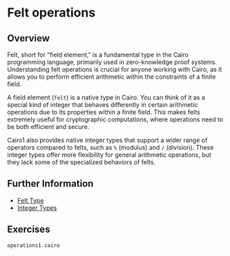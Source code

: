 # Felt operations

## Overview

Felt, short for “field element,” is a fundamental type in the Cairo programming language, primarily used in zero-knowledge proof systems. Understanding felt operations is crucial for anyone working with Cairo, as it allows you to perform efficient arithmetic within the constraints of a finite field.

A field element (`felt`) is a native type in Cairo. You can think of it as a special kind of integer that behaves differently in certain arithmetic operations due to its properties within a finite field. This makes felts extremely useful for cryptographic computations, where operations need to be both efficient and secure.

Cairo1 also provides native integer types that support a wider range of operators compared to felts, such as `%` (modulus) and `/` (division). These integer types offer more flexibility for general arithmetic operations, but they lack some of the specialized behaviors of felts.

## Further Information

- [Felt Type](https://book.cairo-lang.org/ch02-02-data-types.html#felt-type)
- [Integer Types](https://book.cairo-lang.org/ch02-02-data-types.html#integer-types)

## Exercises

`operations1.cairo`